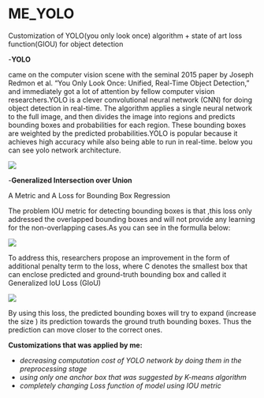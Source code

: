 # ME_YOLO
Customization of YOLO(you only look once) algorithm + state of art loss function(GIOU) for object detection

-**YOLO** 

came on the computer vision scene with the seminal 2015 paper by Joseph Redmon et al. “You Only Look Once: Unified, Real-Time Object Detection,” and immediately got a lot of attention by fellow computer vision researchers.YOLO is a clever convolutional neural network (CNN) for doing object detection in real-time. The algorithm applies a single neural network to the full image, and then divides the image into regions and predicts bounding boxes and probabilities for each region. These bounding boxes are weighted by the predicted probabilities.YOLO is popular because it achieves high accuracy while also being able to run in real-time. below you can see yolo network architecture.

<img src="https://miro.medium.com/max/640/0*WUpMWzNu_ymDyHPp.png">

-**Generalized Intersection over Union**

A Metric and A Loss for Bounding Box Regression

The problem IOU metric for detecting bounding boxes is that ,this loss only addressed the overlapped bounding boxes and will not provide any learning for the non-overlapping cases.As you can see in the formulla below:

<img src="https://miro.medium.com/max/267/1*Ozq8lNLcF-t-90kMfutrVQ.png">

To address this, researchers propose an improvement in the form of additional penalty term to the loss, where C denotes the smallest box that can enclose predicted and ground-truth bounding box and called it Generalized IoU Loss (GIoU)

<img src="https://miro.medium.com/max/424/1*IykYEv4ZTD0_4Ijf2aHFDw.png">

By using this loss, the predicted bounding boxes will try to expand (increase the size ) its prediction towards the ground truth bounding boxes. Thus the prediction can move closer to the correct ones.



**Customizations that was applied by me:**

- *decreasing computation cost of YOLO network by doing them in the preprocessing stage*
- *using only one anchor box that was suggested by K-means algorithm*
- *completely changing Loss function of model using IOU metric*
